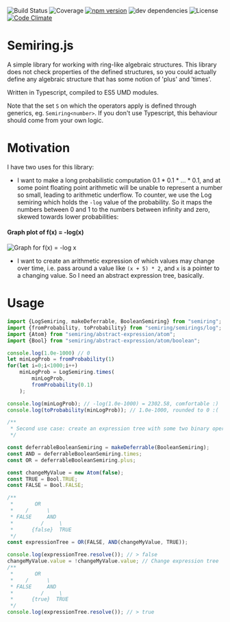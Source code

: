 ![Build Status](https://travis-ci.org/digitalheir/semiring-js.svg?branch=master)
![Coverage](https://img.shields.io/coveralls/digitalheir/semiring-js.svg)
[![npm version](https://badge.fury.io/js/semiring.svg)](https://badge.fury.io/js/semiring)
![dev dependencies](https://img.shields.io/david/dev/digitalheir/bibliography-js.svg)
![License](https://img.shields.io/npm/l/semiring.svg)
[![Code Climate](https://codeclimate.com/github/digitalheir/semiring-js/badges/gpa.svg)](https://codeclimate.com/github/digitalheir/bibliography-js)


# Semiring.js

A simple library for working with ring-like algebraic structures. This library does not check properties of the defined structures, so you could actually define any algebraic structure that has some notion of 'plus' and 'times'.

Written in Typescript, compiled to ES5 UMD modules.

Note that the set `S` on which the operators apply is defined through generics, eg. `Semiring<number>`. If you don't use Typescript, this behaviour should come from your own logic.

# Motivation
I have two uses for this library:

* I want to make a long probabilistic computation 0.1 * 0.1 * ... * 0.1, and at some point floating point arithmetic will be unable to represent a number so small, leading to arithmetic underflow. To counter, we use the Log semiring which holds the `-log` value of the probability. So it maps the numbers between 0 and 1 to the numbers between infinity and zero, skewed towards lower probabilities:
#### Graph plot of f(x) = -log(x)
![Graph for f(x) = -log x](https://leibniz.cloudant.com/assets/_design/ddoc/graph%20for%20-log%20x.PNG)

* I want to create an arithmetic expression of which values may change over time, i.e. pass around a value like `(x + 5) * 2`, and `x` is a pointer to a changing value. So I need an abstract expression tree, basically.

# Usage
````js
import {LogSemiring, makeDeferrable, BooleanSemiring} from "semiring";
import {fromProbability, toProbability} from "semiring/semirings/log";
import {Atom} from "semiring/abstract-expression/atom";
import {Bool} from "semiring/abstract-expression/atom/boolean";

console.log(1.0e-1000) // 0
let minLogProb = fromProbability(1)
for(let i=0;i<1000;i++)
    minLogProb = LogSemiring.times(
        minLogProb,
        fromProbability(0.1)
    );

console.log(minLogProb); // -log(1.0e-1000) = 2302.58, comfortable :)
console.log(toProbability(minLogProb)); // 1.0e-1000, rounded to 0 :(

/**
 * Second use case: create an expression tree with some two binary operators
 */

const deferrableBooleanSemiring = makeDeferrable(BooleanSemiring);
const AND = deferrableBooleanSemiring.times;
const OR = deferrableBooleanSemiring.plus;

const changeMyValue = new Atom(false);
const TRUE = Bool.TRUE;
const FALSE = Bool.FALSE;

/**
 *       OR
 *    /      \
 * FALSE     AND
 *         /     \
 *      {false}  TRUE
 */
const expressionTree = OR(FALSE, AND(changeMyValue, TRUE));

console.log(expressionTree.resolve()); // > false
changeMyValue.value = !changeMyValue.value; // Change expression tree
/**
 *       OR
 *    /      \
 * FALSE     AND
 *         /     \
 *      {true}  TRUE
 */
console.log(expressionTree.resolve()); // > true

````
